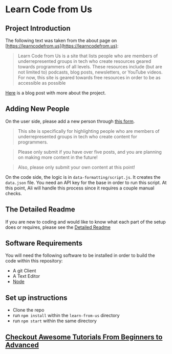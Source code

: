 # Learn Code from Us

## Project Introduction

The following text was taken from the about page on [https://learncodefrom.us](https://learncodefrom.us):

> Learn Code from Us is a site that lists people who are members of underrepresented groups in tech who create resources geared towards programmers of all levels. These resources include (but are not limited to) podcasts, blog posts, newsletters, or YouTube videos. For now, this site is geared towards free resources in order to be as accessible as possible

[Here](https://dev.to/aspittel/introducing-learn-code-from-us-oe1) is a blog post with more about the project.

## Adding New People

On the user side, please add a new person through [this form](https://airtable.com/shrYbUMMlR1iVpA1l). 

> This site is specifically for highlighting people who are members of underrepresented groups in tech who create content for programmers.

> Please only submit if you have over five posts, and you are planning on making more content in the future! 

> Also, please only submit your own content at this point!

On the code side, the logic is in `data-formatting/script.js`. It creates the `data.json` file. You need an API key for the base in order to run this script. At this point, Ali will handle this process since it requires a couple manual checks.

## The Detailed Readme

If you are new to coding and would like to know what each part of the setup does or requires, please see the [Detailed Readme](DetailedReadme.md)

## Software Requirements

You will need the following software to be installed in order to build the code within this repository:

- A git Client
- A Text Editor
- [Node](https://nodejs.org/en/)

## Set up instructions

- Clone the repo
- run `npm install` within the `learn-from-us` directory
- run `npm start` within the same directory

## [Checkout Awesome Tutorials From Beginners to Advanced](Tutorials.md)

